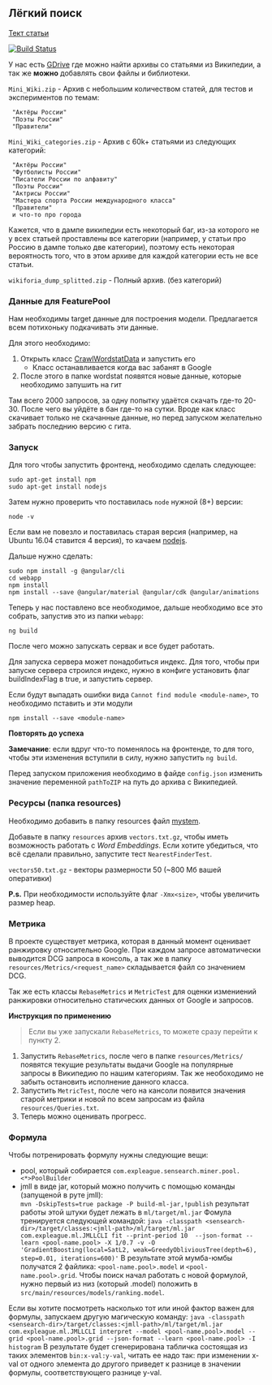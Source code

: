 ## Лёгкий поиск

[Тект статьи][5]

[![Build Status](https://travis-ci.org/solariq/sensearch.svg?branch=master)](https://travis-ci.org/solariq/sensearch)

У нас есть [GDrive][1] где можно найти архивы со статьями из Википедии,
 а так же **можно** добавлять свои файлы и библиотеки.
 
`Mini_Wiki.zip` - Архив с небольшим количеством статей, для тестов и экспериментов по темам:
      
     "Актёры России"
     "Поэты России"
     "Правители"

`Mini_Wiki_categories.zip` - Архив с 60k+ статьями из следующих категорий: 

     "Актёры России"
     "Футболисты России"
     "Писатели России по алфавиту"
     "Поэты России"
     "Актрисы России"
     "Мастера спорта России международного класса"
     "Правители"
     и что-то про города
      
Кажется, что в дампе википедии есть некоторый баг, из-за которого не у всех статьей проставлены все категории (например, у статьи про Россию в дампе только две категории), поэтому есть некоторая вероятность того, что в этом архиве для каждой категории есть не все статьи. 

`wikiforia_dump_splitted.zip` - Полный архив. (без категорий)

### Данные для FeaturePool

Нам необходимы target данные для построения модели. Предлагается всем потихоньку подкачивать эти данные.

Для этого необходимо:
   1. Открыть класс [CrawlWordstatData][4] и запустить его
      * Класс останавливается когда вас забанят в Google 
   2. После этого в папке wordstat появятся новые данные, которые необходимо запушить на гит

Там всего 2000 запросов, за одну попытку удаётся скачать где-то 20-30. После чего вы уйдёте в бан где-то на сутки.
Вроде как класс скачивает только не скачанные данные, но перед запуском желательно забрать последнию версию с гита.

### Запуск

Для того чтобы запустить фронтенд, необходимо сделать следующее:
```
sudo apt-get install npm
sudo apt-get install nodejs
```

Затем нужно проверить что поставилась `node` нужной (8+) версии:
```
node -v
```
Если вам не повезло и поставилась старая версия (например, на Ubuntu 16.04 ставится 4 версия), 
то качаем [nodejs][3].

Дальше нужно сделать:
```
sudo npm install -g @angular/cli
cd webapp
npm install
npm install --save @angular/material @angular/cdk @angular/animations
```

Теперь у нас поставлено все необходимое, дальше необходимо все это собрать, запустив это из папки `webapp`:
```
ng build
```
После чего можно запускать сервак и все будет работать.

Для запуска сервера может понадобиться индекс. Для того, чтобы при запуске сервера строился индекс, нужно в конфиге установить флаг buildIndexFlag в true, и запустить сервер. 

Если будут выпадать ошибки вида `Cannot find module <module-name>`, 
то необходимо пставить и эти модули
```
npm install --save <module-name>
```
**Повторять до успеха**

**Замечание**: если вдруг что-то поменялось на фронтенде, то для того, чтобы эти изменения вступили в силу, нужно запустить `ng build`.

Перед запуском приложения необходимо в файде `config.json` изменить значение переменной `pathToZIP` на путь до архива с Википедией. 


### Ресурсы (папка resources)

Необходимо добавить в папку resources файл [mystem][2].

Добавьте в папку `resources` архив `vectors.txt.gz`, чтобы иметь возможность
работать с *Word Embeddings*. Если хотите убедиться, что всё сделали правильно, запустите тест `NearestFinderTest`. 

`vectors50.txt.gz` - векторы размерности 50 (~800 Мб вашей оперативки)

**P.s.** При необходимости используйте флаг `-Xmx<size>`, чтобы увеличить размер heap.

### Метрика

В проекте существует метрика, которая в данный момент оценивает ранжировку относительно Google.
При каждом запросе автоматически выводится DCG запроса в консоль, а так же в папку `resources/Metrics/<request_name>` складывается файл со значением DCG.

Так же есть классы `RebaseMetrics` и `MetricTest` для оценки измениений ранжировки относительно статических данных от Google и запросов.

__Инструкция по применению__
>Если вы уже запускали `RebaseMetrics`, то можете сразу перейти к пункту 2.

1. Запустить `RebaseMetrics`, после чего в папке `resources/Metrics/` появятся текущие результаты выдачи Google на популярные запросы в Википедию по нашим категориям. Так же необоходимо не забыть остановить исполнение данного класса.
2. Запустить `MetricTest`, после чего на кансоли появится значения старой метрики и новой по всем запросам из файла `resources/Queries.txt`.
3. Теперь можно оценивать прогресс.

### Формула
Чтобы потренировать формулу нужны следующие вещи: 
* pool, который собирается `com.expleague.sensearch.miner.pool.<*>PoolBuilder`
* jmll в виде jar, который можно получить с помощью команды (запущеной в руте jmll):  
`mvn -DskipTests=true package -P build-ml-jar,!publish`  результат работы этой штуки будет лежать в `ml/target/ml.jar`
Фомула тренируется следующей командой:
`java -classpath <sensearch-dir>/target/classes:<jmll-path>/ml/target/ml.jar com.expleague.ml.JMLLCLI fit --print-period 10  --json-format --learn <pool-name.pool> -X 1/0.7 -v -O 'GradientBoosting(local=SatL2, weak=GreedyObliviousTree(depth=6), step=0.01, iterations=600)'`
В результате этой мумба-юмбы получатся 2 файлика: `<pool-name.pool>.model` и `<pool-name.pool>.grid`. Чтобы поиск начал работать
с новой формулой, нужно первый из низ (который .model) положить в `src/main/resources/models/ranking.model`.

Если вы хотите посмотреть насколько тот или иной фактор важен для формулы, запускаем другую магическую команду:
`java -classpath <sensearch-dir>/target/classes:<jmll-path>/ml/target/ml.jar com.expleague.ml.JMLLCLI interpret --model <pool-name.pool>.model --grid <pool-name.pool>.grid --json-format --learn <pool-name.pool> -I histogram`
В результате будет сгенерирована табличка состоящая из таких элементов `bin:x-val:y-val`, читать ее надо так: при изменении x-val от одного элемента до другого приведет к разнице в значении формулы, соответствующего разнице y-val.
 

[1]: https://drive.google.com/drive/folders/1JGMrne_8oFg5V6bvbEb88nTbRJ830u1C?usp=sharing
[2]: https://tech.yandex.ru/mystem/
[3]: http://nodejs.org
[4]: https://github.com/solariq/sensearch/blob/master/src/main/java/com/expleague/sensearch/CrawlWordstatData.java
[5]: https://www.papeeria.com/join?token_id=ed389d64-b87c-40ba-8c6b-0cee02d2c66d&retry=3
